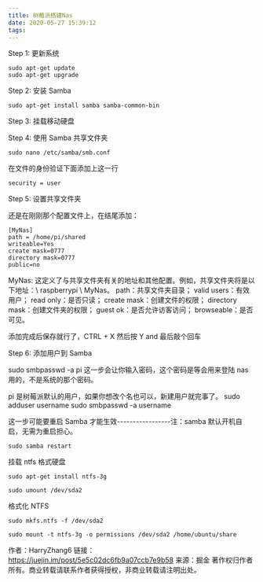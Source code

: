 ```yaml
---
title: 树莓派搭建Nas
date: 2020-05-27 15:39:12
tags:
---
```


Step 1: 更新系统

```
sudo apt-get update
sudo apt-get upgrade
```

Step 2: 安装 Samba

```
sudo apt-get install samba samba-common-bin

```

Step 3: 挂载移动硬盘

Step 4: 使用 Samba 共享文件夹

```
sudo nano /etc/samba/smb.conf
```

在文件的身份验证下面添加上这一行

```
security = user
```

Step 5: 设置共享文件夹

还是在刚刚那个配置文件上，在结尾添加：

```
[MyNas]
path = /home/pi/shared
writeable=Yes
create mask=0777
directory mask=0777
public=no
```

MyNas: 这定义了与共享文件夹有关的地址和其他配置。例如，共享文件夹将是以下地址：\ raspberrypi \ MyNas。
path：共享文件夹目录；
valid users：有效用户；
read only：是否只读；
create mask：创建文件的权限；
directory mask：创建文件夹的权限；
guest ok：是否允许访客访问；
browseable：是否可见。

添加完成后保存就行了，CTRL + X 然后按 Y and 最后敲个回车

Step 6: 添加用户到 Samba

sudo smbpasswd -a pi
这一步会让你输入密码，这个密码是等会用来登陆 nas 用的，不是系统的那个密码。

pi 是树莓派默认的用户，如果你想改个名也可以，新建用户就完事了。
sudo adduser username
sudo smbpasswd -a username

这一步可能要重启 Samba 才能生效-----------------注：samba 默认开机自启，无需为重启担心。

```
sudo samba restart

```

挂载 ntfs 格式硬盘

```
sudo apt-get install ntfs-3g
```

```
sudo umount /dev/sda2
```

格式化 NTFS

```
sudo mkfs.ntfs -f /dev/sda2
```

```
sudo mount -t ntfs-3g -o permissions /dev/sda2 /home/ubuntu/share

```

作者：HarryZhang6
链接：https://juejin.im/post/5e5c02dc6fb9a07ccb7e9b58
来源：掘金
著作权归作者所有。商业转载请联系作者获得授权，非商业转载请注明出处。
